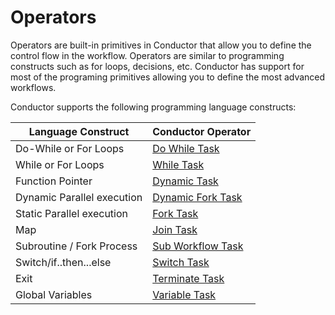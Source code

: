 # Operators

Operators are built-in primitives in Conductor that allow you to define the control flow in the workflow.
Operators are similar to programming constructs such as for loops, decisions, etc.
Conductor has support for most of the programing primitives allowing you to define the most advanced workflows.

Conductor supports the following programming language constructs: 

| Language Construct         | Conductor Operator                        |
| -------------------------- | ----------------------------------------- |
| Do-While or For Loops      | [Do While Task](do-while-task.md)         |
| While or For Loops         | [While Task](while-task.md)               |
| Function Pointer           | [Dynamic Task](dynamic-task.md)           |
| Dynamic Parallel execution | [Dynamic Fork Task](dynamic-fork-task.md) |
| Static Parallel execution  | [Fork Task](fork-task.md)                 |
| Map                        | [Join Task](join-task.md)                 |
| Subroutine / Fork Process  | [Sub Workflow Task](sub-workflow-task.md) |
| Switch/if..then...else     | [Switch Task](switch-task.md)             |
| Exit                       | [Terminate Task](terminate-task.md)       |
| Global Variables           | [Variable Task](set-variable-task.md)     |
